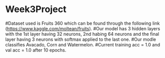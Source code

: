 # Week3Project
#Dataset used is Fruits 360 which can be found through the following link (https://www.kaggle.com/moltean/fruits).
#Our model has 3 hidden layers with the 1st layer having 32 neurons, 2nd habing 64 neurons and the final layer having 3 neurons with softmax applied to the last one.
#Our modle classifies Avacado, Corn and Watermelon.
#Current training acc = 1.0 and val acc = 1.0 after 10 epochs.
